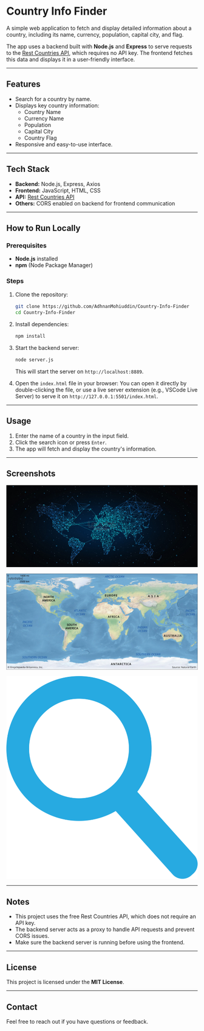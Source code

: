 # Country Info Finder

A simple web application to fetch and display detailed information about a country, including its name, currency, population, capital city, and flag.

The app uses a backend built with **Node.js** and **Express** to serve requests to the [Rest Countries API](https://restcountries.com/), which requires no API key. The frontend fetches this data and displays it in a user-friendly interface.

---

## Features

- Search for a country by name.
- Displays key country information:
  - Country Name
  - Currency Name
  - Population
  - Capital City
  - Country Flag
- Responsive and easy-to-use interface.

---

## Tech Stack

- **Backend:** Node.js, Express, Axios
- **Frontend:** JavaScript, HTML, CSS
- **API:** [Rest Countries API](https://restcountries.com/v3.1/name/)
- **Others:** CORS enabled on backend for frontend communication

---

## How to Run Locally

### Prerequisites

- **Node.js** installed
- **npm** (Node Package Manager)

### Steps

1.  Clone the repository:
    ```bash
    git clone https://github.com/AdhnanMohiuddin/Country-Info-Finder
    cd Country-Info-Finder

    ```

2.  Install dependencies:
    ```bash
    npm install
    ```

3.  Start the backend server:
    ```bash
    node server.js
    ```
    This will start the server on `http://localhost:8889`.

4.  Open the `index.html` file in your browser:
    You can open it directly by double-clicking the file, or use a live server extension (e.g., VSCode Live Server) to serve it on `http://127.0.0.1:5501/index.html`.

---

## Usage

1.  Enter the name of a country in the input field.
2.  Click the search icon or press `Enter`.
3.  The app will fetch and display the country's information.

---

## Screenshots

![Background Image](bg.png)

![Alternate Background Image](bg1.png)

![Search Icon](search.png)

---

## Notes

- This project uses the free Rest Countries API, which does not require an API key.
- The backend server acts as a proxy to handle API requests and prevent CORS issues.
- Make sure the backend server is running before using the frontend.

---

## License

This project is licensed under the **MIT License**.

---

## Contact

Feel free to reach out if you have questions or feedback.

